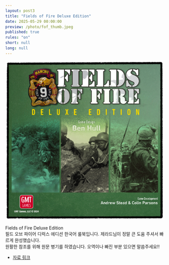 ```yaml
---
layout: post3
title: "Fields of Fire Deluxe Edition"
date: 2025-05-29 00:00:00
preview: /photo/fof_thumb.jpeg
published: true
rules: "on"
short: null
long: null
---
```


<img src="/photo/fof_thumb.jpeg" width="1000">

Fields of Fire Deluxe Edition
<br>
필드 오브 파이어 디럭스 에디션 한국어 룰북입니다.
제라드님이 정말 큰 도움 주셔서 빠르게 완성했습니다.
<br>
원활한 참조를 위해 원문 병기를 하였습니다.
오역이나 빠진 부분 있으면 말씀주세요!!


- [자료 링크](/photo/[KOR]field_of_fire_deluxe_v1.1.pdf)


